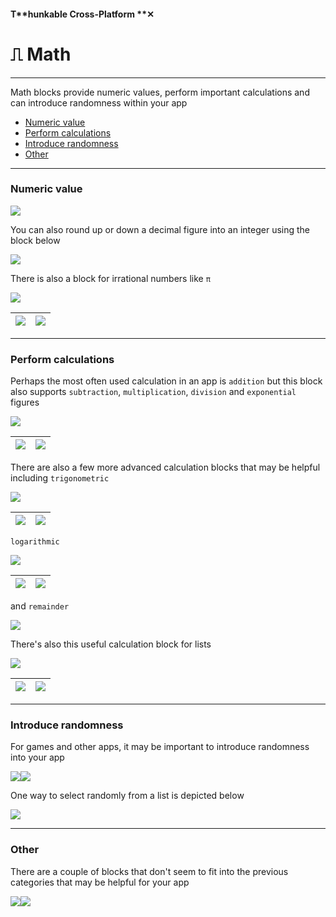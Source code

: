 #### T**hunkable Cross-Platform **✕

# ⎍ Math

---

Math blocks provide numeric values, perform important calculations and can introduce randomness within your app

* [Numeric value](#numeric-value)
* [Perform calculations](#perform-calculations)
* [Introduce randomness](#introduce-randomness)
* [Other](#other)

---

### Numeric value

![](/assets/blocks-math-✕-fig-2.png)

You can also round up or down a decimal figure into an integer using the block below

![](/assets/blocks-math-✕-fig-1.png)

There is also a block for irrational numbers like `π`

![](/assets/blocks-math-✕-fig-5.png)

| ![](/assets/blocks-math-✕-fig-13.png) | ![](/assets/blocks-math-✕-fig-15.png) |
| :--- | :--- |


---

### Perform calculations

Perhaps the most often used calculation in an app is `addition` but this block also supports `subtraction`, `multiplication`, `division` and `exponential` figures

![](/assets/blocks-math-✕-fig-7.png)

| ![](/assets/blocks-math-✕-fig-16.png) | ![](/assets/blocks-math-✕-fig-17.png) |
| :--- | :--- |


There are also a few more advanced calculation blocks that may be helpful including `trigonometric`

![](/assets/blocks-math-✕-fig-4.png)

| ![](/assets/blocks-math-✕-fig-19.png) | ![](/assets/blocks-math-✕-fig-20.png) |
| :--- | :--- |


`logarithmic`

![](/assets/blocks-math-✕-fig-3.png)

| ![](/assets/blocks-math-✕-fig-21.png) | ![](/assets/blocks-math-✕-fig-22.png) |
| :--- | :--- |


and `remainder`

![](/assets/blocks-math-✕-fig-9.png)

There's also this useful calculation block for lists

![](/assets/blocks-math-✕-fig-8.png)

| ![](/assets/blocks-math-✕-fig-23.png) | ![](/assets/blocks-math-✕-fig-24.png) |
| :--- | :--- |


---

### Introduce randomness

For games and other apps, it may be important to introduce randomness into your app

![](/assets/blocks-math-✕-fig-11.png)![](/assets/blocks-math-✕-fig-12.png)

One way to select randomly from a list is depicted below

![](/assets/blocks-math-✕-fig-25.png)

---

### Other

There are a couple of blocks that don't seem to fit into the previous categories that may be helpful for your app

![](/assets/blocks-math-✕-fig-6.png)![](/assets/blocks-math-✕-fig-10.png)

